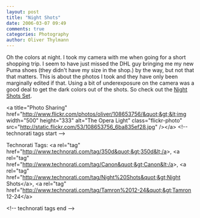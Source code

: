 ```yaml
---
layout: post
title: "Night Shots"
date: 2006-03-07 09:49
comments: true
categories: Photography
author: Oliver Thylmann
---
```








Oh the colors at night. I took my camera with me when going for a short shopping trip. I seem to have just missed the DHL guy bringing me my new Puma shoes (they didn't have my size in the shop.) by the way, but not that that matters. This is about the photos I took and they have only been marginally edited if that. Using a bit of underexposure on the camera was a good deal to get the dark colors out of the shots. So check out the [Night Shots Set](http://www.flickr.com/photos/oliver/sets/72057594076884213/).

&lt;a title=&quot;Photo Sharing&quot; href=&quot;http://www.flickr.com/photos/oliver/108653756/&quot;&gt;&lt;img width=&quot;500&quot; height=&quot;333&quot; alt=&quot;The Opera Light&quot; class=&quot;flickr-photo&quot; src=&quot;http://static.flickr.com/53/108653756_6ba835ef28.jpg&quot; /&gt;&lt;/a&gt;
&lt;!-- technorati tags start --&gt;

Technorati Tags: &lt;a rel=&quot;tag&quot; href=&quot;http://www.technorati.com/tag/350d&quot;&gt;350d&lt;/a&gt;, &lt;a rel=&quot;tag&quot; href=&quot;http://www.technorati.com/tag/Canon&quot;&gt;Canon&lt;/a&gt;, &lt;a rel=&quot;tag&quot; href=&quot;http://www.technorati.com/tag/Night%20Shots&quot;&gt;Night Shots&lt;/a&gt;, &lt;a rel=&quot;tag&quot; href=&quot;http://www.technorati.com/tag/Tamron%2012-24&quot;&gt;Tamron 12-24&lt;/a&gt;

&lt;!-- technorati tags end --&gt;


